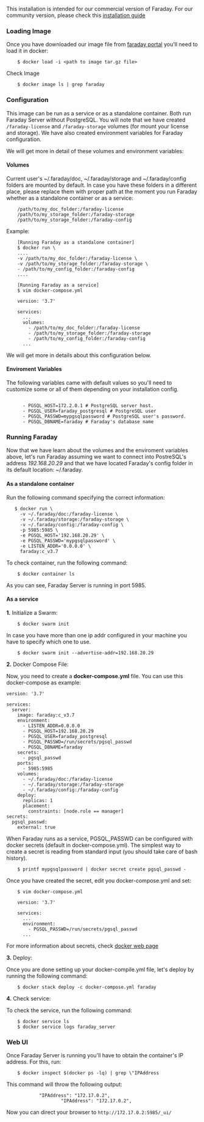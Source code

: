This installation is intended for our commercial version of Faraday. For our community version, please check this [installation guide](https://github.com/infobyte/faraday/wiki/Installation-Docker-Community)

### Loading Image

Once you have downloaded our image file from [faraday portal](http://portal.faradaysec.com) you'll need to load it in docker:

```
    $ docker load -i <path to image tar.gz file>
```

Check Image

```
    $ docker image ls | grep faraday
```

### Configuration

This image can be run as a service or as a standalone container. Both run Faraday Server without PostgreSQL. You will note that we have created `/faraday-license` and `/faraday-storage` volumes (for mount your license and storage). We have also created environment variables for Faraday configuration.

We will get more in detail of these volumes and environment variables:

#### Volumes

Current user's ~/.faraday/doc, ~/.faraday/storage and ~/.faraday/config folders are mounted by default. In case you have these folders in a different place, please replace them with proper path at the moment you run Faraday whether as a standalone container or as a service:

```
    /path/to/my_doc_folder:/faraday-license 
    /path/to/my_storage_folder:/faraday-storage 
    /path/to/my_storage_folder:/faraday-config
```
Example:
```
    [Running Faraday as a standalone container]
    $ docker run \
    ....
    -v /path/to/my_doc_folder:/faraday-license \
    -v /path/to/my_storage_folder:/faraday-storage \
    - /path/to/my_config_folder:/faraday-config
    ....
```
```
    [Running Faraday as a service]
    $ vim docker-compose.yml

    version: '3.7'

    services:
      ...
      volumes:
        - /path/to/my_doc_folder:/faraday-license
        - /path/to/my_storage_folder:/faraday-storage
        - /path/to/my_config_folder:/faraday-config
      ...
```

We will get more in details about this configuration below. 

#### Enviroment Variables

The following variables came with default values so you'll need to customize some or all of them depending on your installation config. 

```

      - PGSQL_HOST=172.2.0.1 # PostgreSQL server host.
      - PGSQL_USER=faraday_postgresql # PostgreSQL user
      - PGSQL_PASSWD=mypgsqlpassword # PostgreSQL user's password.
      - PGSQL_DBNAME=faraday # Faraday's database name

```

### Running Faraday

Now that we have learn about the volumes and the enviroment variables above, let's run Faraday assuming we want to connect into PostreSQL's address _192.168.20.29_ and that we have located Faraday's config folder in its default location: ~/.faraday.

#### As a standalone container

Run the following command specifying the correct information:

 ```
    $ docker run \
      -v ~/.faraday/doc:/faraday-license \
      -v ~/.faraday/storage:/faraday-storage \
      -v ~/.faraday/config:/faraday-config \
      -p 5985:5985 \
      -e PGSQL_HOST='192.168.20.29' \
      -e PGSQL_PASSWD='mypgsqlpassword' \
      -e LISTEN_ADDR='0.0.0.0' \
      faraday:c_v3.7
 ```

To check container, run the following command:

```
    $ docker container ls
```
As you can see, Faraday Server is running in port 5985.

#### As a service

**1.** Initialize a Swarm:

```
    $ docker swarm init
```

In case you have more than one ip addr configured in your machine you have to specify which one to use.

```
    $ docker swarm init --advertise-addr=192.168.20.29
```

**2.** Docker Compose File:

Now, you need to create a **docker-compose.yml** file. You can use this docker-compose as example:

```
version: '3.7' 
 
services: 
  server: 
    image: faraday:c_v3.7 
    environment: 
      - LISTEN_ADDR=0.0.0.0 
      - PGSQL_HOST=192.168.20.29 
      - PGSQL_USER=faraday_postgresql 
      - PGSQL_PASSWD=/run/secrets/pgsql_passwd 
      - PGSQL_DBNAME=faraday 
    secrets: 
      - pgsql_passwd 
    ports: 
      - 5985:5985 
    volumes: 
      - ~/.faraday/doc:/faraday-license 
      - ~/.faraday/storage:/faraday-storage 
      - ~/.faraday/config:/faraday-config 
    deploy: 
      replicas: 1 
      placement: 
        constraints: [node.role == manager] 
secrets: 
  pgsql_passwd: 
    external: true
```

When Faraday runs as a service, PGSQL_PASSWD can be configured with docker secrets (default in docker-compose.yml). The simplest way to create a secret is reading from standard input (you should take care of bash history).

```
    $ printf mypgsqlpassword | docker secret create pgsql_passwd -
```

Once you have created the secret, edit you docker-compose.yml and set:

```
    $ vim docker-compose.yml

    version: '3.7'

    services:
      ...
      environment:
        - PGSQL_PASSWD=/run/secrets/pgsql_passwd  
      ...
```
      
For more information about secrets, check [docker web page](https://docs.docker.com/engine/swarm/secrets/)

**3.** Deploy:

Once you are done setting up your docker-compile.yml file, let's deploy by running the following command:

```
    $ docker stack deploy -c docker-compose.yml faraday
```

**4.** Check service:

To check the service, run the following command:

```
    $ docker service ls
    $ docker service logs faraday_server
```

### Web UI

Once Faraday Server is running you'll have to obtain the container's IP address. For this, run:

```
    $ docker inspect $(docker ps -lq) | grep \"IPAddress
```
This command will throw the following output:
```
            "IPAddress": "172.17.0.2",
                    "IPAddress": "172.17.0.2",
```

Now you can direct your browser to `http://172.17.0.2:5985/_ui/`